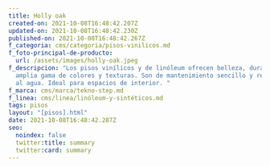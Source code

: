 ```yaml
---
title: Holly oak
created-on: 2021-10-08T16:48:42.207Z
updated-on: 2021-10-08T16:48:42.230Z
published-on: 2021-10-08T16:48:42.267Z
f_categoria: cms/categoria/pisos-vinilicos.md
f_foto-principal-de-producto:
  url: /assets/images/holly-oak.jpeg
f_descripcion: "Los pisos vinílicos y de linóleum ofrecen belleza, durabilidad y
  amplia gama de colores y texturas. Son de mantenimiento sencillo y resistentes
  al agua. Ideal para espacios de interior. "
f_marca: cms/marca/tekno-step.md
f_linea: cms/linea/linóleum-y-sintéticos.md
tags: pisos
layout: "[pisos].html"
date: 2021-10-08T16:48:42.287Z
seo:
  noindex: false
  twitter:title: summary
  twitter:card: summary
---
```

